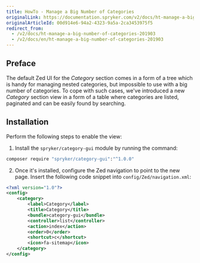```yaml
---
title: HowTo - Manage a Big Number of Categories
originalLink: https://documentation.spryker.com/v2/docs/ht-manage-a-big-number-of-categories-201903
originalArticleId: 00d914e6-94a2-4323-9a5a-2ca3453975f5
redirect_from:
  - /v2/docs/ht-manage-a-big-number-of-categories-201903
  - /v2/docs/en/ht-manage-a-big-number-of-categories-201903
---
```


## Preface
The default Zed UI for the _Category_ section comes in a form of a tree which is handy for managing nested categories, but impossible to use with a big number of categories. To cope with such cases, we've introduced a new _Category_ section view in a form of a table where categories are listed, paginated and can be easily found by searching.

## Installation
Perform the following steps to enable the view:

1. Install the `spryker/category-gui` module by running the command:

```bash
composer require "spryker/category-gui":"^1.0.0"
```

2. Once it's installed, configure the Zed navigation to point to the new page. Insert the following code snippet into `config/Zed/navigation.xml`:

```xml
<?xml version="1.0"?>
<config>
    <category>
        <label>Category</label>
        <title>Category</title>
        <bundle>category-gui</bundle>
        <controller>list</controller>
        <action>index</action>
        <order>0</order>
        <shortcut>c</shortcut>
        <icon>fa-sitemap</icon>
    </category>
</config>
```

<!-- Last review date: Mar 06, 2019 by Tamás Nyulas, Andrii Tserkovnyi-->
